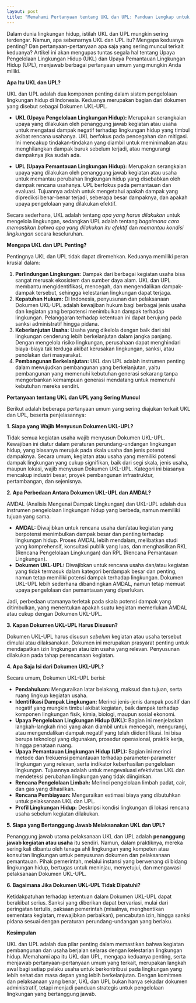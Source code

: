 ```yaml
---
layout: post
title: "Memahami Pertanyaan tentang UKL dan UPL: Panduan Lengkap untuk Anda"
---
```


Dalam dunia lingkungan hidup, istilah UKL dan UPL mungkin sering terdengar. Namun, apa sebenarnya UKL dan UPL itu? Mengapa keduanya penting? Dan pertanyaan-pertanyaan apa saja yang sering muncul terkait keduanya? Artikel ini akan mengupas tuntas segala hal tentang Upaya Pengelolaan Lingkungan Hidup (UKL) dan Upaya Pemantauan Lingkungan Hidup (UPL), menjawab berbagai pertanyaan umum yang mungkin Anda miliki.

**Apa Itu UKL dan UPL?**

UKL dan UPL adalah dua komponen penting dalam sistem pengelolaan lingkungan hidup di Indonesia. Keduanya merupakan bagian dari dokumen yang disebut sebagai Dokumen UKL-UPL.

*   **UKL (Upaya Pengelolaan Lingkungan Hidup):** Merupakan serangkaian upaya yang dilakukan oleh penanggung jawab kegiatan atau usaha untuk mengatasi dampak negatif terhadap lingkungan hidup yang timbul akibat rencana usahanya. UKL berfokus pada pencegahan dan mitigasi. Ini mencakup tindakan-tindakan yang diambil untuk meminimalkan atau menghilangkan dampak buruk sebelum terjadi, atau mengurangi dampaknya jika sudah ada.

*   **UPL (Upaya Pemantauan Lingkungan Hidup):** Merupakan serangkaian upaya yang dilakukan oleh penanggung jawab kegiatan atau usaha untuk memantau perubahan lingkungan hidup yang disebabkan oleh dampak rencana usahanya. UPL berfokus pada pemantauan dan evaluasi. Tujuannya adalah untuk mengetahui apakah dampak yang diprediksi benar-benar terjadi, seberapa besar dampaknya, dan apakah upaya pengelolaan yang dilakukan efektif.

Secara sederhana, UKL adalah tentang *apa yang harus dilakukan* untuk mengelola lingkungan, sedangkan UPL adalah tentang *bagaimana cara memastikan bahwa apa yang dilakukan itu efektif* dan *memantau kondisi lingkungan* secara keseluruhan.

**Mengapa UKL dan UPL Penting?**

Pentingnya UKL dan UPL tidak dapat diremehkan. Keduanya memiliki peran krusial dalam:

1.  **Perlindungan Lingkungan:** Dampak dari berbagai kegiatan usaha bisa sangat merusak ekosistem dan sumber daya alam. UKL dan UPL membantu mengidentifikasi, mencegah, dan mengendalikan dampak-dampak tersebut, sehingga kelestarian lingkungan dapat terjaga.
2.  **Kepatuhan Hukum:** Di Indonesia, penyusunan dan pelaksanaan Dokumen UKL-UPL adalah kewajiban hukum bagi berbagai jenis usaha dan kegiatan yang berpotensi menimbulkan dampak terhadap lingkungan. Pelanggaran terhadap ketentuan ini dapat berujung pada sanksi administratif hingga pidana.
3.  **Keberlanjutan Usaha:** Usaha yang dikelola dengan baik dari sisi lingkungan cenderung lebih berkelanjutan dalam jangka panjang. Dengan mengelola risiko lingkungan, perusahaan dapat menghindari biaya-biaya tak terduga akibat kerusakan lingkungan, sanksi, atau penolakan dari masyarakat.
4.  **Pembangunan Berkelanjutan:** UKL dan UPL adalah instrumen penting dalam mewujudkan pembangunan yang berkelanjutan, yaitu pembangunan yang memenuhi kebutuhan generasi sekarang tanpa mengorbankan kemampuan generasi mendatang untuk memenuhi kebutuhan mereka sendiri.

**Pertanyaan tentang UKL dan UPL yang Sering Muncul**

Berikut adalah beberapa pertanyaan umum yang sering diajukan terkait UKL dan UPL, beserta penjelasannya:

**1. Siapa yang Wajib Menyusun Dokumen UKL-UPL?**

Tidak semua kegiatan usaha wajib menyusun Dokumen UKL-UPL. Kewajiban ini diatur dalam peraturan perundang-undangan lingkungan hidup, yang biasanya merujuk pada skala usaha dan jenis potensi dampaknya. Secara umum, kegiatan atau usaha yang memiliki potensi dampak lingkungan yang cukup signifikan, baik dari segi skala, jenis usaha, maupun lokasi, wajib menyusun Dokumen UKL-UPL. Kategori ini biasanya mencakup industri besar, proyek pembangunan infrastruktur, pertambangan, dan sejenisnya.

**2. Apa Perbedaan Antara Dokumen UKL-UPL dan AMDAL?**

AMDAL (Analisis Mengenai Dampak Lingkungan) dan UKL-UPL adalah dua instrumen pengelolaan lingkungan hidup yang berbeda, namun memiliki tujuan yang sama.

*   **AMDAL:** Diwajibkan untuk rencana usaha dan/atau kegiatan yang berpotensi menimbulkan dampak besar dan penting terhadap lingkungan hidup. Proses AMDAL lebih mendalam, melibatkan studi yang komprehensif, konsultasi publik yang luas, dan menghasilkan RKL (Rencana Pengelolaan Lingkungan) dan RPL (Rencana Pemantauan Lingkungan).
*   **Dokumen UKL-UPL:** Diwajibkan untuk rencana usaha dan/atau kegiatan yang tidak termasuk dalam kategori berdampak besar dan penting, namun tetap memiliki potensi dampak terhadap lingkungan. Dokumen UKL-UPL lebih sederhana dibandingkan AMDAL, namun tetap memuat upaya pengelolaan dan pemantauan yang diperlukan.

Jadi, perbedaan utamanya terletak pada skala potensi dampak yang ditimbulkan, yang menentukan apakah suatu kegiatan memerlukan AMDAL atau cukup dengan Dokumen UKL-UPL.

**3. Kapan Dokumen UKL-UPL Harus Disusun?**

Dokumen UKL-UPL harus disusun *sebelum* kegiatan atau usaha tersebut dimulai atau dilaksanakan. Dokumen ini merupakan prasyarat penting untuk mendapatkan izin lingkungan atau izin usaha yang relevan. Penyusunan dilakukan pada tahap perencanaan kegiatan.

**4. Apa Saja Isi dari Dokumen UKL-UPL?**

Secara umum, Dokumen UKL-UPL berisi:

*   **Pendahuluan:** Menguraikan latar belakang, maksud dan tujuan, serta ruang lingkup kegiatan usaha.
*   **Identifikasi Dampak Lingkungan:** Merinci jenis-jenis dampak positif dan negatif yang mungkin timbul akibat kegiatan, baik dampak terhadap komponen lingkungan fisik, kimia, biologi, maupun sosial ekonomi.
*   **Upaya Pengelolaan Lingkungan Hidup (UKL):** Bagian ini menjelaskan langkah-langkah rinci yang akan diambil untuk mencegah, mengurangi, atau mengendalikan dampak negatif yang telah diidentifikasi. Ini bisa berupa teknologi yang digunakan, prosedur operasional, praktik kerja, hingga penataan ruang.
*   **Upaya Pemantauan Lingkungan Hidup (UPL):** Bagian ini merinci metode dan frekuensi pemantauan terhadap parameter-parameter lingkungan yang relevan, serta indikator keberhasilan pengelolaan lingkungan. Tujuannya adalah untuk mengevaluasi efektivitas UKL dan mendeteksi perubahan lingkungan yang tidak diinginkan.
*   **Rencana Pengelolaan Limbah:** Merinci pengelolaan limbah padat, cair, dan gas yang dihasilkan.
*   **Rencana Pembiayaan:** Menguraikan estimasi biaya yang dibutuhkan untuk pelaksanaan UKL dan UPL.
*   **Profil Lingkungan Hidup:** Deskripsi kondisi lingkungan di lokasi rencana usaha sebelum kegiatan dilakukan.

**5. Siapa yang Bertanggung Jawab Melaksanakan UKL dan UPL?**

Penanggung jawab utama pelaksanaan UKL dan UPL adalah **penanggung jawab kegiatan atau usaha** itu sendiri. Namun, dalam praktiknya, mereka sering kali dibantu oleh tenaga ahli lingkungan yang kompeten atau konsultan lingkungan untuk penyusunan dokumen dan pelaksanaan pemantauan. Pihak pemerintah, melalui instansi yang berwenang di bidang lingkungan hidup, bertugas untuk meninjau, menyetujui, dan mengawasi pelaksanaan Dokumen UKL-UPL.

**6. Bagaimana Jika Dokumen UKL-UPL Tidak Dipatuhi?**

Ketidakpatuhan terhadap ketentuan dalam Dokumen UKL-UPL dapat berakibat serius. Sanksi yang diberikan dapat bervariasi, mulai dari peringatan tertulis, paksaan pemerintah (misalnya, menghentikan sementara kegiatan, mewajibkan perbaikan), pencabutan izin, hingga sanksi pidana sesuai dengan peraturan perundang-undangan yang berlaku.

**Kesimpulan**

UKL dan UPL adalah dua pilar penting dalam memastikan bahwa kegiatan pembangunan dan usaha berjalan selaras dengan kelestarian lingkungan hidup. Memahami apa itu UKL dan UPL, mengapa keduanya penting, serta menjawab pertanyaan-pertanyaan umum yang terkait, merupakan langkah awal bagi setiap pelaku usaha untuk berkontribusi pada lingkungan yang lebih sehat dan masa depan yang lebih berkelanjutan. Dengan komitmen dan pelaksanaan yang benar, UKL dan UPL bukan hanya sekadar dokumen administratif, tetapi menjadi panduan strategis untuk pengelolaan lingkungan yang bertanggung jawab.
